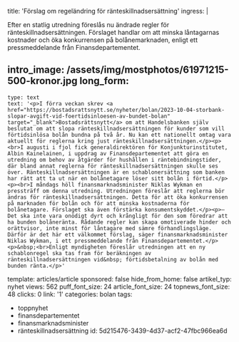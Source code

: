 title: 'Förslag om regeländring för ränteskillnadsersättning'
ingress: |
  <p>Efter en statlig utredning föreslås nu ändrade regler för ränteskillnadsersättningen. Förslaget handlar om att minska låntagarnas kostnader och öka konkurrensen på bolånemarknaden, enligt ett pressmeddelande från Finansdepartementet.
  </p>
  
intro_image: /assets/img/mostphotos/61971215-500-kronor.jpg
long_form:
  -
    type: text
    text: '<p>I förra veckan skrev <a href="https://bostadsrattsnytt.se/nyheter/bolan/2023-10-04-storbank-slopar-avgift-vid-foertidsinloesen-av-bundet-bolan" target="_blank">Bostadsrättsnytt</a> om att Handelsbanken själv beslutat om att slopa ränteskillnadsersättningen för kunder som vill förtidsinlösa bolån bundna på två år. Nu kan ett nationellt omtag vara aktuellt för reglerna kring just ränteskillnadsersättningen.</p><p><br>I augusti i fjol fick generaldirektören för Konjunkturinstitutet, Albin Kainelainen, i uppdrag av Finansdepartementet att göra en utredning om behov av åtgärder för hushållen i räntebindningstider, där bland annat reglerna för ränteskillnadsersättningen skulle ses över. Ränteskillnadsersättningen är en schablonersättning som banken har rätt att ta ut när en bolånetagare löser sitt bolån i förtid.</p><p><br>I måndags höll finansmarknadsminister Niklas Wykman en pressträff om denna utredning. Utredningen föreslår att reglerna bör ändras för ränteskillnadsersättningen. Detta för att öka konkurrensen på marknaden för bolån och för att minska kostnaderna för bolånetagare. Förslaget ska även förstärka konsumentskyddet.</p><p>– Det ska inte vara onödigt dyrt och krångligt för den som föredrar att ha bunden bolåneränta. Rådande regler kan skapa omotiverade hinder och orättvisor, inte minst för låntagare med sämre förhandlingsläge. Därför är det här ett välkommet förslag, säger finansmarknadsminister Niklas Wykman, i ett pressmeddelande från Finansdepartementet.</p><p>&nbsp;<br>Enligt myndigheten föreslår utredningen att en ny schablonregel ska tas fram för beräkningen av ränteskillnadsersättningen vid&nbsp; förtidsbetalning av bolån med bunden ränta.</p>'
template: articles/article
sponsored: false
hide_from_home: false
artikel_typ: nyhet
views: 562
puff_font_size: 24
article_font_size: 24
topnews_font_size: 48
clicks: 0
link: '1'
categories: bolan
tags:
  - toppnyhet
  - finansdepartementet
  - finansmarknadsminister
  - ränteskillnadsersättning
id: 5d215476-3439-4d37-acf2-47fbc966ea6d
